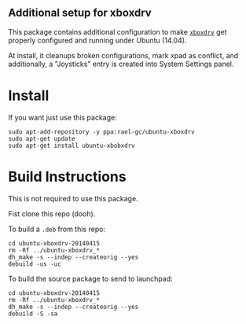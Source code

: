 Additional setup for xboxdrv
----------------------------

This package contains additional configuration to make [`xboxdrv`](http://pingus.seul.org/~grumbel/xboxdrv/) get properly configured and running under Ubuntu (14.04).

At install, it cleanups broken configurations, mark xpad as conflict, and additionally, a "Joysticks" entry is created into System Settings panel.

# Install

If you want just use this package:

```term
sudo apt-add-repository -y ppa:rael-gc/ubuntu-xboxdrv
sudo apt-get update
sudo apt-get install ubuntu-xbobxdrv
```

# Build Instructions

This is not required to use this package.

Fist clone this repo (dooh).

To build a `.deb` from this repo:

```term
cd ubuntu-xboxdrv-20140415
rm -Rf ../ubuntu-xboxdrv_*
dh_make -s --indep --createorig --yes
debuild -us -uc
```

To build the source package to send to launchpad:

```term
cd ubuntu-xboxdrv-20140415
rm -Rf ../ubuntu-xboxdrv_*
dh_make -s --indep --createorig --yes
debuild -S -sa
```
